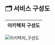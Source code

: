 ## 🗂️ 서비스 구성도
| 아키텍처 구성도 |
| :---------: |
![아키텍처_구성도](/uploads/75f7ef9fb5c11d4f0e4bcaf1380c02ca/아키텍처_구성도.png)
